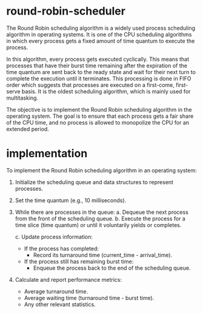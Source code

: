 # round-robin-scheduler
The Round Robin scheduling algorithm is a widely used process scheduling algorithm in operating systems. It is one of the CPU scheduling algorithms in which every process gets a fixed amount of time quantum to execute the process.

In this algorithm, every process gets executed cyclically. This means that processes that have their burst time remaining after the expiration of the time quantum are sent back to the ready state and wait for their next turn to complete the execution until it terminates. This processing is done in FIFO order which suggests that processes are executed on a first-come, first-serve basis. It is the oldest scheduling algorithm, which is mainly used for multitasking.

The objective is to implement the Round Robin scheduling algorithm in the operating system. The goal is to ensure that each process gets a fair share of the CPU time, and no process is allowed to monopolize the CPU for an extended period.

# implementation

To implement the Round Robin scheduling algorithm in an operating system:

1. Initialize the scheduling queue and data structures to represent processes.
2. Set the time quantum (e.g., 10 milliseconds).

3. While there are processes in the queue:
   a. Dequeue the next process from the front of the scheduling queue.
   b. Execute the process for a time slice (time quantum) or until it voluntarily yields or completes.

   c. Update process information:
      - If the process has completed:
        - Record its turnaround time (current_time - arrival_time).
      - If the process still has remaining burst time:
        - Enqueue the process back to the end of the scheduling queue.

4. Calculate and report performance metrics:
   - Average turnaround time.
   - Average waiting time (turnaround time - burst time).
   - Any other relevant statistics.


